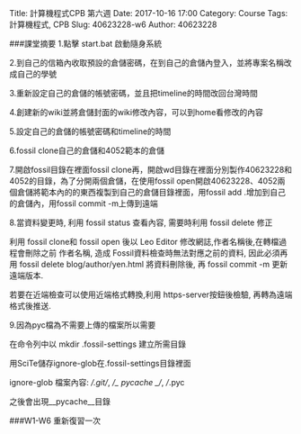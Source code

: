 Title: 計算機程式CPB 第六週
Date: 2017-10-16 17:00
Category: Course
Tags: 計算機程式, CPB
Slug: 40623228-w6
Author: 40623228


###課堂摘要
1.點擊 start.bat 啟動隨身系統

<!-- PELICAN_END_SUMMARY -->

2.到自己的信箱內收取預設的倉儲密碼，在到自己的倉儲內登入，並將專案名稱改成自己的學號

3.重新設定自己的倉儲的帳號密碼，並且把timeline的時間改回台灣時間

4.創建新的wiki並將倉儲封面的wiki修改內容，可以到home看修改的內容

5.設定自己的倉儲的帳號密碼和timeline的時間

6.fossil clone自己的倉儲和4052範本的倉儲

7.開啟fossil目錄在裡面fossil clone再，開啟wd目錄在裡面分別製作40623228和4052的目錄，為了分開兩個倉儲，在使用fossil open開啟40623228、4052兩個倉儲將範本內的的東西複製到自己的倉儲目錄裡面，用fossil add .增加到自己的倉儲內，用fossil commit -m上傳到遠端

8.當資料變更時, 利用 fossil status 查看內容, 需要時利用 fossil delete 修正

利用 fossil clone和 fossil open 後以 Leo Editor 修改網誌,作者名稱後,在轉檔過程會刪除之前 作者名稱, 造成 Fossil資料檢查時無法對應之前的資料, 因此必須再用 fossil delete blog/author/yen.html 將資料刪除後, 再 fossil commit -m 更新遠端版本.

若要在近端檢查可以使用近端格式轉換,利用 https-server按鈕後檢驗, 再轉為遠端格式後推送.

9.因為pyc檔為不需要上傳的檔案所以需要

在命令列中以 mkdir .fossil-settings 建立所需目錄

用SciTe儲存ignore-glob在.fossil-settings目錄裡面

ignore-glob 檔案內容: */.git/*, */_ _pycache_ _/*, */*.pyc

之後會出現__pycache__目錄


###W1-W6 重新復習一次
